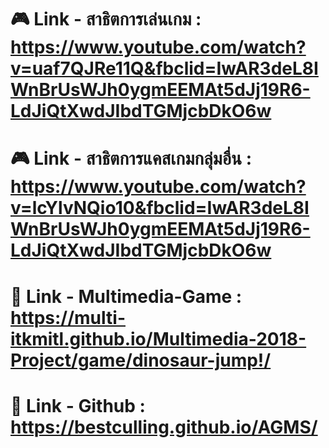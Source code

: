 # 🎮 Link - สาธิตการเล่นเกม : https://www.youtube.com/watch?v=uaf7QJRe11Q&fbclid=IwAR3deL8IWnBrUsWJh0ygmEEMAt5dJj19R6-LdJiQtXwdJIbdTGMjcbDkO6w
# 🎮 Link - สาธิตการแคสเกมกลุ่มอื่น : https://www.youtube.com/watch?v=lcYlvNQio10&fbclid=IwAR3deL8IWnBrUsWJh0ygmEEMAt5dJj19R6-LdJiQtXwdJIbdTGMjcbDkO6w
# 🦕 Link - Multimedia-Game : https://multi-itkmitl.github.io/Multimedia-2018-Project/game/dinosaur-jump!/
# 🦖 Link - Github : https://bestculling.github.io/AGMS/
